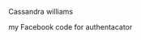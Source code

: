 Cassandra williams

<!---
Cassy1012/Cassy1012 is a ✨ special ✨ repository because its `README.md` (this file) appears on your GitHub profile.
You can click the Preview link to take a look at your changes.
---> my Facebook code for authentacator 

